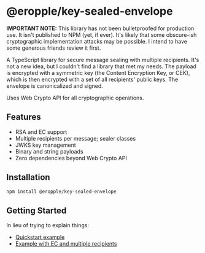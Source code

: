 # @eropple/key-sealed-envelope

**IMPORTANT NOTE:** This library has not been bulletproofed for production use. It isn't published to NPM (yet, if ever). It's likely that some obscure-ish cryptographic implementation attacks may be possible. I intend to have some generous friends review it first.

A TypeScript library for secure message sealing with multiple recipients. It's not a new idea, but I couldn't find a library that met my needs. The payload is encrypted with a symmetric key (the Content Encryption Key, or CEK), which is then encrypted with a set of all recipients' public keys. The envelope is canonicalized and signed.

Uses Web Crypto API for all cryptographic operations.

## Features

- RSA and EC support
- Multiple recipients per message; sealer classes
- JWKS key management
- Binary and string payloads
- Zero dependencies beyond Web Crypto API

## Installation

```bash
npm install @eropple/key-sealed-envelope
```

## Getting Started

In lieu of trying to explain things:

- [Quickstart example](./examples/quickstart.ts)
- [Example with EC and multiple recipients](./examples/multiple-recipients.ts)
